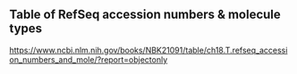 ## Table of RefSeq accession numbers & molecule types

https://www.ncbi.nlm.nih.gov/books/NBK21091/table/ch18.T.refseq_accession_numbers_and_mole/?report=objectonly
